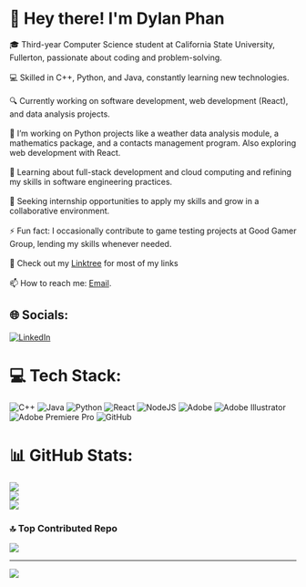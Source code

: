 # 👋 Hey there! I'm Dylan Phan<br>
🎓 Third-year Computer Science student at California State University, Fullerton, passionate about coding and problem-solving.</br><br>💻 Skilled in C++, Python, and Java, constantly learning new technologies.</br><br>🔍 Currently working on software development, web development (React), and data analysis projects.</br><br>🔭 I’m working on Python projects like a weather data analysis module, a mathematics package, and a contacts management program. Also exploring web development with React.</br><br>🌱 Learning about full-stack development and cloud computing and refining my skills in software engineering practices.</br><br>🚀 Seeking internship opportunities to apply my skills and grow in a collaborative environment.</br><br>⚡ Fun fact: I occasionally contribute to game testing projects at Good Gamer Group, lending my skills whenever needed.</br><br>🔗 Check out my [Linktree](https://linktr.ee/Wocked61) for most of my links</br><br>📫 How to reach me: [Email](dylanphan88@gmail.com).<br>


## 🌐 Socials:
[![LinkedIn](https://img.shields.io/badge/LinkedIn-%230077B5.svg?logo=linkedin&logoColor=white)](https://linkedin.com/in/www.linkedin.com/in/dylan-phan88) 

# 💻 Tech Stack:
![C++](https://img.shields.io/badge/c++-%2300599C.svg?style=for-the-badge&logo=c%2B%2B&logoColor=white) ![Java](https://img.shields.io/badge/java-%23ED8B00.svg?style=for-the-badge&logo=openjdk&logoColor=white) ![Python](https://img.shields.io/badge/python-3670A0?style=for-the-badge&logo=python&logoColor=ffdd54) ![React](https://img.shields.io/badge/react-%2320232a.svg?style=for-the-badge&logo=react&logoColor=%2361DAFB) ![NodeJS](https://img.shields.io/badge/node.js-6DA55F?style=for-the-badge&logo=node.js&logoColor=white) ![Adobe](https://img.shields.io/badge/adobe-%23FF0000.svg?style=for-the-badge&logo=adobe&logoColor=white) ![Adobe Illustrator](https://img.shields.io/badge/adobe%20illustrator-%23FF9A00.svg?style=for-the-badge&logo=adobe%20illustrator&logoColor=white) ![Adobe Premiere Pro](https://img.shields.io/badge/Adobe%20Premiere%20Pro-9999FF.svg?style=for-the-badge&logo=Adobe%20Premiere%20Pro&logoColor=white) ![GitHub](https://img.shields.io/badge/github-%23121011.svg?style=for-the-badge&logo=github&logoColor=white)
# 📊 GitHub Stats:
![](https://github-readme-stats.vercel.app/api?username=Wocked61&theme=midnight-purple&hide_border=false&include_all_commits=true&count_private=true)<br/>
![](https://github-readme-streak-stats.herokuapp.com/?user=Wocked61&theme=midnight-purple&hide_border=false)<br/>
![](https://github-readme-stats.vercel.app/api/top-langs/?username=Wocked61&theme=midnight-purple&hide_border=false&include_all_commits=true&count_private=true&layout=compact)

### 🔝 Top Contributed Repo
![](https://github-contributor-stats.vercel.app/api?username=Wocked61&limit=5&theme=midnight-purple&combine_all_yearly_contributions=true)

---
[![](https://visitcount.itsvg.in/api?id=Wocked61&icon=10&color=11)](https://visitcount.itsvg.in)

<!-- Proudly created with GPRM ( https://gprm.itsvg.in ) -->
